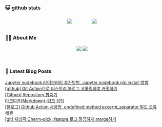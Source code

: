 
###  🐱 github stats  

<div id="main" align="center">
    <img src="https://github-readme-stats.vercel.app/api?username=peterica&count_private=true&show_icons=true&theme=radical"
        style="height: auto; margin-left: 20px; margin-right: 20px; padding: 10px;"/>
    <img src="https://github-readme-stats.vercel.app/api/top-langs/?username=peterica&layout=compact"   
        style="height: auto; margin-left: 20px; margin-right: 20px; padding: 10px;"/>
</div>

###  💁‍♀️ About Me  
<p align="center">
    <a href="https://peterica.tistory.com/"><img src="https://img.shields.io/badge/Blog-FF5722?style=flat-square&logo=Blogger&logoColor=white"/></a>
    <a href="mailto:ilovefran.ofm@gmail.com"><img src="https://img.shields.io/badge/Gmail-d14836?style=flat-square&logo=Gmail&logoColor=white&link=ilovefran.ofm@gmail.com"/></a>
</p>

<br>

### 📕 Latest Blog Posts   

<a href ="https://peterica.tistory.com/555"> Jupyter nodebook 라이브러리 추가방법, Jupyter nodebook pip install 방법 </a> <br><a href ="https://peterica.tistory.com/554"> [github] Git Action으로 티스토리 블로그 코롤링하여 커밋하기 </a> <br><a href ="https://peterica.tistory.com/553"> [Github] Repository 합치기 </a> <br><a href ="https://peterica.tistory.com/552"> 마크다운(Markdown)-링크 삽입 </a> <br><a href ="https://peterica.tistory.com/551"> [블로그] Github Action 사용법, undefined method excerpt_separator 빌드 오류 해결 </a> <br><a href ="https://peterica.tistory.com/550"> [git] 체리픽 Cherry-pick, feature 로그 깔끔하게 merge하기 </a> <br>